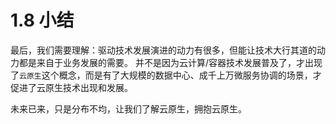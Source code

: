 # 1.8 小结

最后，我们需要理解：驱动技术发展演进的动力有很多，但能让技术大行其道的动力都是来自于业务发展的需要。
并不是因为云计算/容器技术发展普及了，才出现了`云原生`这个概念，而是有了大规模的数据中心、成千上万微服务协调的场景，才促进了云原生技术出现和发展。

未来已来，只是分布不均，让我们了解云原生，拥抱云原生。

